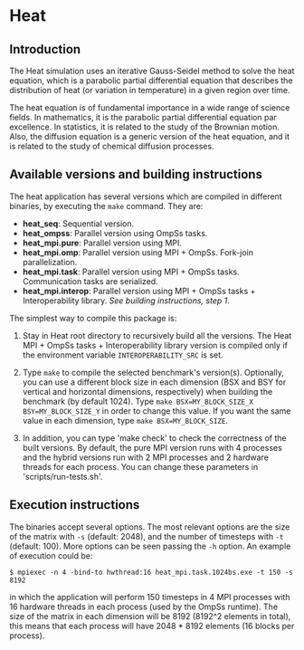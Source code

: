 # Heat

## Introduction
The Heat simulation uses an iterative Gauss-Seidel method to solve the heat equation,
which is a parabolic partial differential equation that describes the distribution of
heat (or variation in temperature) in a given region over time.

The heat equation is of fundamental importance in a wide range of science fields. In
mathematics, it is the parabolic partial differential equation par excellence. In statistics,
it is related to the study of the Brownian motion. Also, the diffusion equation is a generic
version of the heat equation, and it is related to the study of chemical diffusion processes.

## Available versions and building instructions

The heat application has several versions which are compiled in different 
binaries, by executing the `make` command. They are:

  * **heat_seq**: Sequential version.
  * **heat_ompss**: Parallel version using OmpSs tasks.
  * **heat_mpi.pure**: Parallel version using MPI.
  * **heat_mpi.omp**: Parallel version using MPI + OmpSs. Fork-join parallelization.
  * **heat_mpi.task**: Parallel version using MPI + OmpSs tasks. Communication tasks are serialized.
  * **heat_mpi.interop**: Parallel version using MPI + OmpSs tasks + Interoperability library. *See building instructions, step 1*.


  The simplest way to compile this package is:

  1. Stay in Heat root directory to recursively build all the versions.
     The Heat MPI + OmpSs tasks + Interoperability library version is
     compiled only if the environment variable `INTEROPERABILITY_SRC`
     is set.

  2. Type `make` to compile the selected benchmark's version(s).
     Optionally, you can use a different block size in each dimension
     (BSX and BSY for vertical and horizontal dimensions, respectively)
     when building the benchmark (by default 1024). Type
     `make BSX=MY_BLOCK_SIZE_X BSY=MY_BLOCK_SIZE_Y` in order to change
     this value. If you want the same value in each dimension, type
     `make BSX=MY_BLOCK_SIZE`.

  3. In addition, you can type 'make check' to check the correctness
     of the built versions. By default, the pure MPI version runs with
     4 processes and the hybrid versions run with 2 MPI processes and 2
     hardware threads for each process. You can change these
     parameters in 'scripts/run-tests.sh'.

## Execution instructions

The binaries accept several options. The most relevant options are the size 
of the matrix with `-s` (default: 2048), and the number of timesteps with 
`-t` (default: 100). More options can be seen passing the `-h` option. An example 
of execution could be:

```
$ mpiexec -n 4 -bind-to hwthread:16 heat_mpi.task.1024bs.exe -t 150 -s 8192
```

in which the application will perform 150 timesteps in 4 MPI processes with 16 
hardware threads in each process (used by the OmpSs runtime). The size of the
matrix in each dimension will be 8192 (8192^2 elements in total), this means
that each process will have 2048 * 8192 elements (16 blocks per process).


